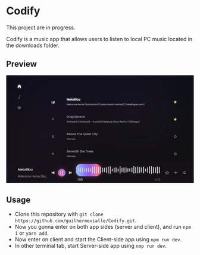 # Codify

This project are in progress.

Codify is a music app that allows users to listen to local PC music located in the downloads folder.

## Preview

![Codify preview](./preview/codify_preview.gif)

## Usage

- Clone this repository with `git clone https://github.com/guilhermevialle/Codify.git`.
- Now you gonna enter on both app sides (server and client), and run `npm i` or `yarn add`.
- Now enter on client and start the Client-side app using `npm run dev`.
- In other terminal tab, start Server-side app using `nmp run dev`.
